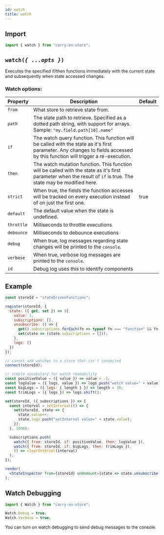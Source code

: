 ```yaml
---
id: watch
title: watch
---
```


## Import

```js
import { watch } from "carry-on-store";
```

## `watch(`_`{ ...opts }`_`)`

Executes the specified if/then functions immediately with the current state and subsequently when state accessed changes.

### Watch options:

| Property   | Description                                                                                                                                                                 | Default |
| ---------- | --------------------------------------------------------------------------------------------------------------------------------------------------------------------------- | ------- |
| `from`     | What store to retrieve state from.                                                                                                                                          |         |
| `path`     | The state path to retrieve. Specified as a dotted path string, with support for arrays. Sample: `"my.field.path[10].name"`                                                  |         |
| `if`       | The watch query function. This function will be called with the state as it's first parameter. Any changes to fields accessed by this function will trigger a re-execution. |         |
| `then`     | The watch mutation function. This function will be called with the state as it's first parameter when the result of `if` is true. The state may be modified here.           |         |
| `strict`   | When true, the fields the function accesses will be tracked on every execution instead of on just the first one.                                                            | true    |
| `default`  | The default value when the state is undefined.                                                                                                                              |         |
| `throttle` | Milliseconds to throttle executions                                                                                                                                         |         |
| `debounce` | Milliseconds to debounce executions                                                                                                                                         |         |
| `debug`    | When true, log messages regarding state changes will be printed to the `console`.                                                                                           |         |
| `verbose`  | When true, verbose log messages are printed to the `console`.                                                                                                               |         |
| `id`       | Debug log uses this to identify components                                                                                                                                  |         |

## Example

```jsx live noInline
const storeId = "stateDrivenFunctions";

register(storeId, {
  state: ({ get, set }) => ({
    value: 1,
    subscriptions: [],
    unsubscribe: () => {
      get().subscriptions.forEach(fn => typeof fn === "function" && fn());
      set(state => (state.subscriptions = []));
    },
    logs: []
  })
});

// cannot add watches to a store that isn't connected
connect(storeId);

// simple vocabulary for watch readability
const positiveValue = ({ value }) => value > -1;
const logValue = ({ logs, value }) => logs.push("watch value=" + value);
const bigLogs = ({ logs: { length } }) => length > 10;
const trimLogs = ({ logs }) => logs.shift();

set(storeId, ({ subscriptions }) => {
  const interval = setInterval(() => {
    set(storeId, state => {
      state.value++;
      state.logs.push("setInterval value=" + state.value);
    });
  }, 1000);

  subscriptions.push(
    watch({ from: storeId, if: positiveValue, then: logValue }),
    watch({ from: storeId, if: bigLogs, then: trimLogs }),
    () => clearInterval(interval)
  );
});

render(
  <StateInspector from={storeId} onUnmount={state => state.unsubscribe()} />
);
```

## Watch Debugging

```js
import { Watch } from "carry-on-store";

Watch.Debug = true;
Watch.Verbose = true;
```

You can turn on watch debugging to send debug messages to the console.
